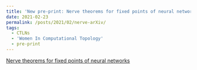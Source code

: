 ```yaml
---
title: 'New pre-print: Nerve theorems for fixed points of neural networks'
date: 2021-02-23
permalink: /posts/2021/02/nerve-arXiv/
tags:
  - CTLNs
  - 'Women In Computational Topology'
  - pre-print
---
```

<a href="https://arxiv.org/abs/2102.11437"> Nerve theorems for fixed points of neural networks</a>  
<script src="https://d3js.org/d3.v6.min.js"></script>
<svg></svg>
<script>
    var w = 1000;
    var h = 600;
    var linkDistance=200;
    var colors = d3.scaleOrdinal(d3.schemeCategory10);
    var dataset = {
    nodes: [
	    {name: 'Adam'},
	    {name: 'Bob'},
	    {name: 'Carrie'},
	    {name: 'Donovan'},
	    {name: 'Edward'},
	    {name: 'Felicity'},
	    {name: 'George'},
	    {name: 'Hannah'},
	    {name: 'Iris'},
	    {name: 'Jerry'}
	    ],
    edges: [
    {source: 0, target: 1},
	    {source: 0, target: 2},
	    {source: 0, target: 3},
	    {source: 0, target: 4},
	    {source: 1, target: 5},
	    {source: 2, target: 5},
	    {source: 2, target: 5},
	    {source: 3, target: 4},
	    {source: 5, target: 8},
	    {source: 5, target: 9},
	    {source: 6, target: 7},
	    {source: 7, target: 8},
	    {source: 8, target: 9}
	    ]};
    var svg = d3.select("svg").attr({"width":w,"height":h});
    var force = d3.layout.force()
        .nodes(dataset.nodes)
        .links(dataset.edges)
        .size([w,h])
        .linkDistance([linkDistance])
        .charge([-500])
        .theta(0.1)
        .gravity(0.05)
        .start();
    var edges = svg.selectAll("line")
      .data(dataset.edges)
      .enter()
      .append("line")
      .attr('id',function(d,i) {return 'edge'+i})
      .attr('marker-end','url(#arrowhead)')
      .style('stroke',"#ccc")
      .style('pointer-events', "none");
    var nodes = svg.selectAll("circle")
      .data(dataset.nodes)
      .enter()
      .append("circle")
      .attr({'r':15})
      .style('fill',function(d,i){return colors(i);})
      .call(force.drag);
    var nodelabels = svg.selectAll(".nodelabel") 
       .data(dataset.nodes)
       .enter()
       .append("text")
       .attr({'x':function(d){return d.x;},
              'y':function(d){return d.y;},
              'class':'nodelabel',
              'stroke':"black"})
       .text(function(d){return d.name;});
    var edgepaths = svg.selectAll(".edgepath")
        .data(dataset.edges)
        .enter()
        .append("path")
        .attr({'d': function(d) {return 'M '+d.source.x+' '+d.source.y+' L '+ d.target.x +' '+d.target.y},
               'class':'edgepath',
               'fill-opacity':0,
               'stroke-opacity':0,
               'fill':'blue',
               'stroke':'red',
               'id':function(d,i) {return 'edgepath'+i}})
        .style("pointer-events", "none");
    var edgelabels = svg.selectAll(".edgelabel")
        .data(dataset.edges)
        .enter()
        .append('text')
        .style("pointer-events", "none")
        .attr({'class':'edgelabel',
               'id':function(d,i){return 'edgelabel'+i},
               'dx':80,
               'dy':0,
               'font-size':10,
               'fill':'#aaa'});
    edgelabels.append('textPath')
        .attr('xlink:href',function(d,i) {return '#edgepath'+i})
        .style("pointer-events", "none")
        .text(function(d,i){return 'label '+i});
    svg.append('defs').append('marker')
        .attr({'id':'arrowhead',
               'viewBox':'-0 -5 10 10',
               'refX':25,
               'refY':0,
               'orient':'auto',
               'markerWidth':10,
               'markerHeight':10,
               'xoverflow':'visible'})
        .append('svg:path')
            .attr('d', 'M 0,-5 L 10 ,0 L 0,5')
            .attr('fill', '#ccc')
            .attr('stroke','#ccc');
    force.on("tick", function(){
        edges.attr({"x1": function(d){return d.source.x;},
                    "y1": function(d){return d.source.y;},
                    "x2": function(d){return d.target.x;},
                    "y2": function(d){return d.target.y;}
        });
        nodes.attr({"cx":function(d){return d.x;},
                    "cy":function(d){return d.y;}
        });
        nodelabels.attr("x", function(d) { return d.x; }) 
                  .attr("y", function(d) { return d.y; });
        edgepaths.attr("d", function(d) { var path='M '+d.source.x+' '+d.source.y+' L '+ d.target.x +' '+d.target.y;
                                           return path});       
        edgelabels.attr('transform',function(d,i){
            if (d.target.x<d.source.x){
                bbox = this.getBBox();
                rx = bbox.x+bbox.width/2;
                ry = bbox.y+bbox.height/2;
                return 'rotate(180 '+rx+' '+ry+')';
                }
            else {
                return 'rotate(0)';
                }
        });
    });
</script>
